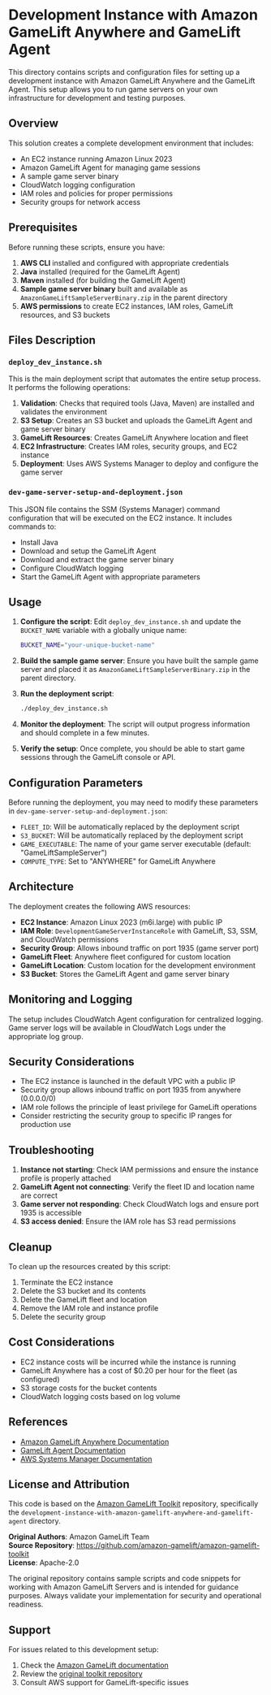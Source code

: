 # Development Instance with Amazon GameLift Anywhere and GameLift Agent

This directory contains scripts and configuration files for setting up a development instance with Amazon GameLift Anywhere and the GameLift Agent. This setup allows you to run game servers on your own infrastructure for development and testing purposes.

## Overview

This solution creates a complete development environment that includes:

- An EC2 instance running Amazon Linux 2023
- Amazon GameLift Agent for managing game sessions
- A sample game server binary
- CloudWatch logging configuration
- IAM roles and policies for proper permissions
- Security groups for network access

## Prerequisites

Before running these scripts, ensure you have:

1. **AWS CLI** installed and configured with appropriate credentials
2. **Java** installed (required for the GameLift Agent)
3. **Maven** installed (for building the GameLift Agent)
4. **Sample game server binary** built and available as `AmazonGameLiftSampleServerBinary.zip` in the parent directory
5. **AWS permissions** to create EC2 instances, IAM roles, GameLift resources, and S3 buckets

## Files Description

### `deploy_dev_instance.sh`

This is the main deployment script that automates the entire setup process. It performs the following operations:

1. **Validation**: Checks that required tools (Java, Maven) are installed and validates the environment
2. **S3 Setup**: Creates an S3 bucket and uploads the GameLift Agent and game server binary
3. **GameLift Resources**: Creates GameLift Anywhere location and fleet
4. **EC2 Infrastructure**: Creates IAM roles, security groups, and EC2 instance
5. **Deployment**: Uses AWS Systems Manager to deploy and configure the game server

### `dev-game-server-setup-and-deployment.json`

This JSON file contains the SSM (Systems Manager) command configuration that will be executed on the EC2 instance. It includes commands to:

- Install Java
- Download and setup the GameLift Agent
- Download and extract the game server binary
- Configure CloudWatch logging
- Start the GameLift Agent with appropriate parameters

## Usage

1. **Configure the script**: Edit `deploy_dev_instance.sh` and update the `BUCKET_NAME` variable with a globally unique name:
   ```bash
   BUCKET_NAME="your-unique-bucket-name"
   ```

2. **Build the sample game server**: Ensure you have built the sample game server and placed it as `AmazonGameLiftSampleServerBinary.zip` in the parent directory.

3. **Run the deployment script**:
   ```bash
   ./deploy_dev_instance.sh
   ```

4. **Monitor the deployment**: The script will output progress information and should complete in a few minutes.

5. **Verify the setup**: Once complete, you should be able to start game sessions through the GameLift console or API.

## Configuration Parameters

Before running the deployment, you may need to modify these parameters in `dev-game-server-setup-and-deployment.json`:

- `FLEET_ID`: Will be automatically replaced by the deployment script
- `S3_BUCKET`: Will be automatically replaced by the deployment script
- `GAME_EXECUTABLE`: The name of your game server executable (default: "GameLiftSampleServer")
- `COMPUTE_TYPE`: Set to "ANYWHERE" for GameLift Anywhere

## Architecture

The deployment creates the following AWS resources:

- **EC2 Instance**: Amazon Linux 2023 (m6i.large) with public IP
- **IAM Role**: `DevelopmentGameServerInstanceRole` with GameLift, S3, SSM, and CloudWatch permissions
- **Security Group**: Allows inbound traffic on port 1935 (game server port)
- **GameLift Fleet**: Anywhere fleet configured for custom location
- **GameLift Location**: Custom location for the development environment
- **S3 Bucket**: Stores the GameLift Agent and game server binary

## Monitoring and Logging

The setup includes CloudWatch Agent configuration for centralized logging. Game server logs will be available in CloudWatch Logs under the appropriate log group.

## Security Considerations

- The EC2 instance is launched in the default VPC with a public IP
- Security group allows inbound traffic on port 1935 from anywhere (0.0.0.0/0)
- IAM role follows the principle of least privilege for GameLift operations
- Consider restricting the security group to specific IP ranges for production use

## Troubleshooting

1. **Instance not starting**: Check IAM permissions and ensure the instance profile is properly attached
2. **GameLift Agent not connecting**: Verify the fleet ID and location name are correct
3. **Game server not responding**: Check CloudWatch logs and ensure port 1935 is accessible
4. **S3 access denied**: Ensure the IAM role has S3 read permissions

## Cleanup

To clean up the resources created by this script:

1. Terminate the EC2 instance
2. Delete the S3 bucket and its contents
3. Delete the GameLift fleet and location
4. Remove the IAM role and instance profile
5. Delete the security group

## Cost Considerations

- EC2 instance costs will be incurred while the instance is running
- GameLift Anywhere has a cost of $0.20 per hour for the fleet (as configured)
- S3 storage costs for the bucket contents
- CloudWatch logging costs based on log volume

## References

- [Amazon GameLift Anywhere Documentation](https://docs.aws.amazon.com/gamelift/latest/developerguide/gamelift-anywhere.html)
- [GameLift Agent Documentation](https://docs.aws.amazon.com/gamelift/latest/developerguide/gamelift-anywhere-agent.html)
- [AWS Systems Manager Documentation](https://docs.aws.amazon.com/systems-manager/)

## License and Attribution

This code is based on the [Amazon GameLift Toolkit](https://github.com/amazon-gamelift/amazon-gamelift-toolkit) repository, specifically the `development-instance-with-amazon-gamelift-anywhere-and-gamelift-agent` directory.

**Original Authors**: Amazon GameLift Team  
**Source Repository**: https://github.com/amazon-gamelift/amazon-gamelift-toolkit  
**License**: Apache-2.0

The original repository contains sample scripts and code snippets for working with Amazon GameLift Servers and is intended for guidance purposes. Always validate your implementation for security and operational readiness.

## Support

For issues related to this development setup:

1. Check the [Amazon GameLift documentation](https://docs.aws.amazon.com/gamelift/)
2. Review the [original toolkit repository](https://github.com/amazon-gamelift/amazon-gamelift-toolkit)
3. Consult AWS support for GameLift-specific issues

